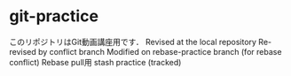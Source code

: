 # git-practice
このリポジトリはGit動画講座用です．
Revised at the local repository
Re-revised by conflict branch
Modified on rebase-practice branch (for rebase conflict)
Rebase pull用
stash practice (tracked)

